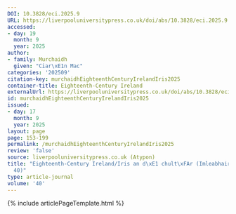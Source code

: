 ```yaml
---
DOI: 10.3828/eci.2025.9
URL: https://liverpooluniversitypress.co.uk/doi/abs/10.3828/eci.2025.9
accessed:
- day: 19
  month: 9
  year: 2025
author:
- family: Murchaidh
  given: "Ciar\xE1n Mac"
categories: '202509'
citation-key: murchaidhEighteenthCenturyIrelandIris2025
container-title: Eighteenth-Century Ireland
externalUrl: https://liverpooluniversitypress.co.uk/doi/abs/10.3828/eci.2025.9
id: murchaidhEighteenthCenturyIrelandIris2025
issued:
- day: 17
  month: 9
  year: 2025
layout: page
page: 153-199
permalink: /murchaidhEighteenthCenturyIrelandIris2025
review: 'false'
source: liverpooluniversitypress.co.uk (Atypon)
title: "Eighteenth-Century Ireland/Iris an d\xE1 chult\xFAr (Imleabhair/ Volumes 1\u2013\
  40)"
type: article-journal
volume: '40'
---
```

{% include articlePageTemplate.html %}